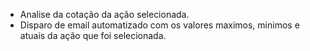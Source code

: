 - Analise da cotação da ação selecionada.
- Disparo de email automatizado com os valores maximos, minimos e atuais da ação que foi selecionada.
